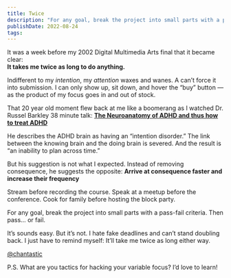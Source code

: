 ```yaml
---
title: Twice
description: "For any goal, break the project into small parts with a pass-fail criteria. Then pass… or fail."
publishDate: 2022-08-24
tags:
---
```


It was a week before my 2002 Digital Multimedia Arts final that it became clear:  
**It takes me twice as long to do anything.**

Indifferent to my _intention_, my _attention_ waxes and wanes.
A can’t force it into submission.
I can only show up, sit down, and hover the “buy” button — as the product of my focus goes in and out of stock.

That 20 year old moment flew back at me like a boomerang as I watched Dr. Russel Barkley 38 minute talk: **[The Neuroanatomy of ADHD and thus how to treat ADHD](https://youtu.be/sPFmKu2S5XY)**

He describes the ADHD brain as having an “intention disorder.”
The link between the knowing brain and the doing brain is severed.
And the result is “an inability to plan across time.”

But his suggestion is not what I expected.
Instead of removing consequence, he suggests the opposite:
**Arrive at consequence faster and increase their frequency**

Stream before recording the course. Speak at a meetup before the conference. Cook for family before hosting the block party.

For any goal, break the project into small parts with a pass-fail criteria.
Then pass… or fail.

It’s sounds easy. But it’s not.
I hate fake deadlines and can’t stand doubling back.
I just have to remind myself:
It’ll take me twice as long either way.

[@chantastic](https://chan.dev/twitter)

P.S.
What are you tactics for hacking your variable focus?
I’d love to learn!
